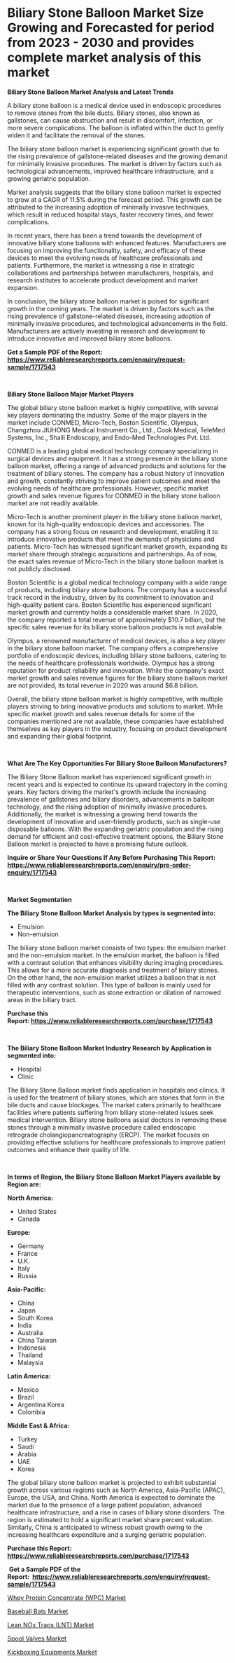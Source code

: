 <p><h1>Biliary Stone Balloon Market Size Growing and Forecasted for period from 2023 - 2030 and provides complete market analysis of this market</h1></p><p><strong>Biliary Stone Balloon Market Analysis and Latest Trends</strong></p>
<p><p>A biliary stone balloon is a medical device used in endoscopic procedures to remove stones from the bile ducts. Biliary stones, also known as gallstones, can cause obstruction and result in discomfort, infection, or more severe complications. The balloon is inflated within the duct to gently widen it and facilitate the removal of the stones.</p><p>The biliary stone balloon market is experiencing significant growth due to the rising prevalence of gallstone-related diseases and the growing demand for minimally invasive procedures. The market is driven by factors such as technological advancements, improved healthcare infrastructure, and a growing geriatric population.</p><p>Market analysis suggests that the biliary stone balloon market is expected to grow at a CAGR of 11.5% during the forecast period. This growth can be attributed to the increasing adoption of minimally invasive techniques, which result in reduced hospital stays, faster recovery times, and fewer complications.</p><p>In recent years, there has been a trend towards the development of innovative biliary stone balloons with enhanced features. Manufacturers are focusing on improving the functionality, safety, and efficacy of these devices to meet the evolving needs of healthcare professionals and patients. Furthermore, the market is witnessing a rise in strategic collaborations and partnerships between manufacturers, hospitals, and research institutes to accelerate product development and market expansion.</p><p>In conclusion, the biliary stone balloon market is poised for significant growth in the coming years. The market is driven by factors such as the rising prevalence of gallstone-related diseases, increasing adoption of minimally invasive procedures, and technological advancements in the field. Manufacturers are actively investing in research and development to introduce innovative and improved biliary stone balloons.</p></p>
<p><strong>Get a Sample PDF of the Report:&nbsp; <a href="https://www.reliableresearchreports.com/enquiry/request-sample/1717543">https://www.reliableresearchreports.com/enquiry/request-sample/1717543</a></strong></p>
<p>&nbsp;</p>
<p><strong>Biliary Stone Balloon Major Market Players</strong></p>
<p><p>The global biliary stone balloon market is highly competitive, with several key players dominating the industry. Some of the major players in the market include CONMED, Micro-Tech, Boston Scientific, Olympus, Changzhou JIUHONG Medical Instrument Co., Ltd., Cook Medical, TeleMed Systems, Inc., Shaili Endoscopy, and Endo-Med Technologies Pvt. Ltd.</p><p>CONMED is a leading global medical technology company specializing in surgical devices and equipment. It has a strong presence in the biliary stone balloon market, offering a range of advanced products and solutions for the treatment of biliary stones. The company has a robust history of innovation and growth, constantly striving to improve patient outcomes and meet the evolving needs of healthcare professionals. However, specific market growth and sales revenue figures for CONMED in the biliary stone balloon market are not readily available.</p><p>Micro-Tech is another prominent player in the biliary stone balloon market, known for its high-quality endoscopic devices and accessories. The company has a strong focus on research and development, enabling it to introduce innovative products that meet the demands of physicians and patients. Micro-Tech has witnessed significant market growth, expanding its market share through strategic acquisitions and partnerships. As of now, the exact sales revenue of Micro-Tech in the biliary stone balloon market is not publicly disclosed.</p><p>Boston Scientific is a global medical technology company with a wide range of products, including biliary stone balloons. The company has a successful track record in the industry, driven by its commitment to innovation and high-quality patient care. Boston Scientific has experienced significant market growth and currently holds a considerable market share. In 2020, the company reported a total revenue of approximately $10.7 billion, but the specific sales revenue for its biliary stone balloon products is not available.</p><p>Olympus, a renowned manufacturer of medical devices, is also a key player in the biliary stone balloon market. The company offers a comprehensive portfolio of endoscopic devices, including biliary stone balloons, catering to the needs of healthcare professionals worldwide. Olympus has a strong reputation for product reliability and innovation. While the company's exact market growth and sales revenue figures for the biliary stone balloon market are not provided, its total revenue in 2020 was around $6.8 billion.</p><p>Overall, the biliary stone balloon market is highly competitive, with multiple players striving to bring innovative products and solutions to market. While specific market growth and sales revenue details for some of the companies mentioned are not available, these companies have established themselves as key players in the industry, focusing on product development and expanding their global footprint.</p></p>
<p>&nbsp;</p>
<p><strong>What Are The Key Opportunities For Biliary Stone Balloon Manufacturers?</strong></p>
<p><p>The Biliary Stone Balloon market has experienced significant growth in recent years and is expected to continue its upward trajectory in the coming years. Key factors driving the market's growth include the increasing prevalence of gallstones and biliary disorders, advancements in balloon technology, and the rising adoption of minimally invasive procedures. Additionally, the market is witnessing a growing trend towards the development of innovative and user-friendly products, such as single-use disposable balloons. With the expanding geriatric population and the rising demand for efficient and cost-effective treatment options, the Biliary Stone Balloon market is projected to have a promising future outlook.</p></p>
<p><strong>Inquire or Share Your Questions If Any Before Purchasing This Report: <a href="https://www.reliableresearchreports.com/enquiry/pre-order-enquiry/1717543">https://www.reliableresearchreports.com/enquiry/pre-order-enquiry/1717543</a></strong></p>
<p>&nbsp;</p>
<p><strong>Market Segmentation</strong></p>
<p><strong>The Biliary Stone Balloon Market Analysis by types is segmented into:</strong></p>
<p><ul><li>Emulsion</li><li>Non-emulsion</li></ul></p>
<p><p>The biliary stone balloon market consists of two types: the emulsion market and the non-emulsion market. In the emulsion market, the balloon is filled with a contrast solution that enhances visibility during imaging procedures. This allows for a more accurate diagnosis and treatment of biliary stones. On the other hand, the non-emulsion market utilizes a balloon that is not filled with any contrast solution. This type of balloon is mainly used for therapeutic interventions, such as stone extraction or dilation of narrowed areas in the biliary tract.</p></p>
<p><strong>Purchase this Report:&nbsp;<a href="https://www.reliableresearchreports.com/purchase/1717543">https://www.reliableresearchreports.com/purchase/1717543</a></strong></p>
<p>&nbsp;</p>
<p><strong>The Biliary Stone Balloon Market Industry Research by Application is segmented into:</strong></p>
<p><ul><li>Hospital</li><li>Clinic</li></ul></p>
<p><p>The Biliary Stone Balloon market finds application in hospitals and clinics. It is used for the treatment of biliary stones, which are stones that form in the bile ducts and cause blockages. The market caters primarily to healthcare facilities where patients suffering from biliary stone-related issues seek medical intervention. Biliary stone balloons assist doctors in removing these stones through a minimally invasive procedure called endoscopic retrograde cholangiopancreatography (ERCP). The market focuses on providing effective solutions for healthcare professionals to improve patient outcomes and enhance their quality of life.</p></p>
<p>&nbsp;</p>
<p><strong>In terms of Region, the Biliary Stone Balloon Market Players available by Region are:</strong></p>
<p>
    <p> <strong> North America: </strong>
        <ul>
            <li>United States</li>
            <li>Canada</li>
        </ul>
        </p> 
    <p> <strong> Europe: </strong>
        <ul>
            <li>Germany</li>
            <li>France</li>
            <li>U.K.</li>
            <li>Italy</li>
            <li>Russia</li>
        </ul>
        </p> 
    <p> <strong> Asia-Pacific: </strong>
        <ul>
            <li>China</li>
            <li>Japan</li>
            <li>South Korea</li>
            <li>India</li>
            <li>Australia</li>
            <li>China Taiwan</li>
            <li>Indonesia</li>
            <li>Thailand</li>
            <li>Malaysia</li>
        </ul>
        </p> 
    <p> <strong> Latin America: </strong>
        <ul>
            <li>Mexico</li>
            <li>Brazil</li>
            <li>Argentina Korea</li>
            <li>Colombia</li>
        </ul>
        </p> 
    <p> <strong> Middle East & Africa: </strong>
        <ul>
            <li>Turkey</li>
            <li>Saudi</li>
            <li>Arabia</li>
            <li>UAE</li>
            <li>Korea</li>
        </ul>
    </p>
    </p>
<p><p>The global biliary stone balloon market is projected to exhibit substantial growth across various regions such as North America, Asia-Pacific (APAC), Europe, the USA, and China. North America is expected to dominate the market due to the presence of a large patient population, advanced healthcare infrastructure, and a rise in cases of biliary stone disorders. The region is estimated to hold a significant market share percent valuation. Similarly, China is anticipated to witness robust growth owing to the increasing healthcare expenditure and a surging geriatric population.</p></p>
<p><strong>Purchase this Report: <a href="https://www.reliableresearchreports.com/purchase/1717543">https://www.reliableresearchreports.com/purchase/1717543</a></strong></p>
<p>&nbsp;<strong>Get a Sample PDF of the Report:&nbsp;&nbsp;<a href="https://www.reliableresearchreports.com/enquiry/request-sample/1717543">https://www.reliableresearchreports.com/enquiry/request-sample/1717543</a></strong></p>
<p><strong></strong></p>
<p><p><a href="https://medium.com/@barttrantow2023/whey-protein-concentrate-wpc-market-the-key-to-successful-business-strategy-forecast-till-2030-033bbf87a22b">Whey Protein Concentrate (WPC) Market</a></p><p><a href="https://www.linkedin.com/pulse/baseball-bats-market-challenges-opportunities-growth-drivers/">Baseball Bats Market</a></p><p><a href="https://medium.com/@reecebednar/lean-nox-traps-lnt-nbsp-market-focuses-on-market-share-size-and-projected-forecast-till-2030-3a4c0931f94f">Lean NOx Traps (LNT) Market</a></p><p><a href="https://www.linkedin.com/pulse/spool-valves-market-size-share-global-analysis-report/">Spool Valves Market</a></p><p><a href="https://www.linkedin.com/pulse/kickboxing-equipments-market-research-report-provides-thorough/">Kickboxing Equipments Market</a></p></p>